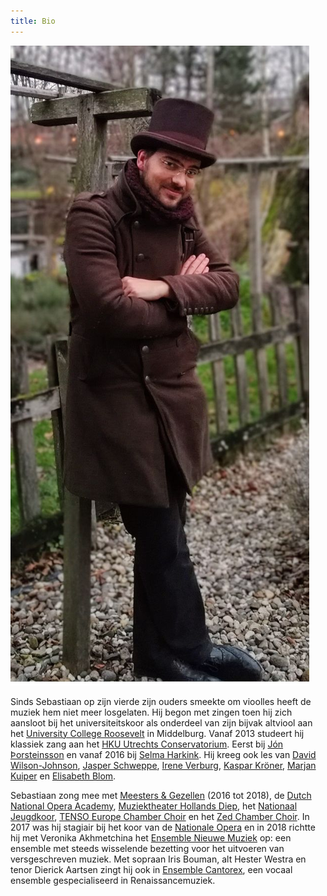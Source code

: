 ```yaml
---
title: Bio
---
```


<img src="/images/makelaar_kofi.jpg" alt="Sebastiaan Ammerlaan" class="fr w-third ml-auto br2-ns bt bb ba-ns b--light-gray">

Sinds Sebastiaan op zijn vierde zijn ouders smeekte om vioolles heeft de muziek hem niet meer losgelaten. Hij begon met zingen toen hij zich aansloot bij het universiteitskoor als onderdeel van zijn bijvak altviool aan het [University College Roosevelt](https://www.ucr.nl) in Middelburg. Vanaf 2013 studeert hij klassiek zang aan het [HKU Utrechts Conservatorium](https://www.hku.nl/Home/Education/Bachelors/Conservatorium1.htm). Eerst bij [Jón Þorsteinsson](https://www.jonthorsteinsson.com) en vanaf 2016 bij [Selma Harkink](http://www.selmaharkink.com). Hij kreeg ook les van [David Wilson-Johnson](http://www.davidwilsonjohnson.com/), [Jasper Schweppe](https://www.jasperschweppe.nl/), [Irene Verburg](http://www.ireneverburg.nl), [Kaspar Kröner](http://kasparkroener.weebly.com/), [Marjan Kuiper](http://www.marjankuiper.nl) en [Elisabeth Blom](https://www.bach-cantatas.com/Bio/Blom--Elisabeth.htm).

Sebastiaan zong mee met [Meesters & Gezellen](http://www.tettix.nl/) (2016 tot 2018), de [Dutch National Opera Academy](http://www.opera-academy.nl/), [Muziektheater Hollands Diep](http://muziektheaterhollandsdiep.nl/), het [Nationaal Jeugdkoor](http://www.nationalekoren.nl/), [TENSO Europe Chamber Choir](https://www.tensoeuropechamberchoir.eu/) en het [Zed Chamber Choir](https://www.musicazelandica.nl/nl/chamber-choir). In 2017 was hij stagiair bij het koor van de [Nationale Opera](https://operaballet.nl) en in 2018 richtte hij met Veronika Akhmetchina het [Ensemble Nieuwe Muziek](/ensembles/enm#) op: een ensemble met steeds wisselende bezetting voor het uitvoeren van versgeschreven muziek. Met sopraan Iris Bouman, alt Hester Westra en tenor Dierick Aartsen zingt hij ook in [Ensemble Cantorex](/ensembles/cantorex#), een vocaal ensemble gespecialiseerd in Renaissancemuziek.
